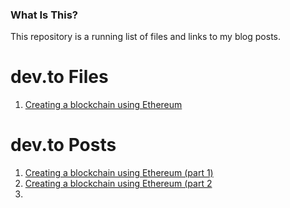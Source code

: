 ### What Is This?

This repository is a running list of files and links to my blog posts.

# dev.to Files
1. [Creating a blockchain using Ethereum](https://github.com/talemache/dev.to-posts/tree/main/Blockchain%20on%20Ethereum)

# dev.to Posts
1. [Creating a blockchain using Ethereum (part 1)](https://dev.to/talemache/creating-a-blockchain-using-ethereum-part-1-4cn9)
2. [Creating a blockchain using Ethereum (part 2](https://dev.to/talemache/creating-a-blockchain-using-ethereum-part-2-2i3a)
3. 
